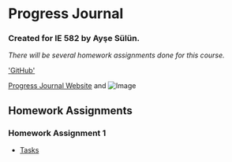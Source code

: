 # **Progress Journal**
### Created for IE 582 by Ayşe Sülün.

_There will be several homework assignments done for this course._

['GitHub'](https://github.com/BU-IE-582/fall21-nulusayse/blob/gh-pages/index.md/)

[Progress Journal Website](https://bu-ie-582.github.io/fall21-nulusayse/) and ![Image](src)

## Homework Assignments
### Homework Assignment 1
* [Tasks](files/IE582_Fall20_Homework_1.pdf)
